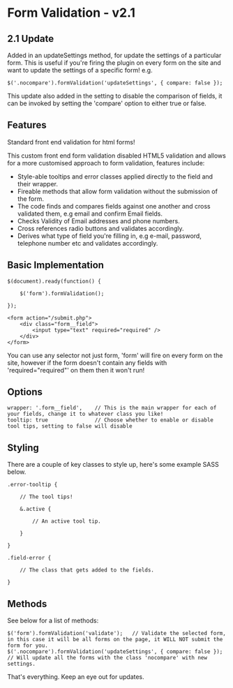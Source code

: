 Form Validation - v2.1
===

2.1 Update
---

Added in an updateSettings method, for update the settings of a particular form. This is useful if you're firing the plugin on every form on the site and want to update the settings of a specific form! e.g.

	$('.nocompare').formValidation('updateSettings', { compare: false });

This update also added in the setting to disable the comparison of fields, it can be invoked by setting the 'compare' option to either true or false.

Features
---

Standard front end validation for html forms!

This custom front end form validation disabled HTML5 validation and allows for a more customised approach to form validation, features include:

* Style-able tooltips and error classes applied directly to the field and their wrapper.
* Fireable methods that allow form validation without the submission of the form.
* The code finds and compares fields against one another and cross validated them, e.g email and confirm Email fields.
* Checks Validity of Email addresses and phone numbers.
* Cross references radio buttons and validates accordingly.
* Derives what type of field you're filling in, e.g e-mail, password, telephone number etc and validates accordingly.

Basic Implementation
---

	$(document).ready(function() {

		$('form').formValidation();

	});

	<form action="/submit.php">
		<div class="form__field">
			<input type="text" required="required" />
		</div>
	</form>

You can use any selector not just form, 'form' will fire on every form on the site, however if the form doesn't contain any fields with 'required="required"' on them then it won't run!

Options
---

	wrapper: '.form__field', 	// This is the main wrapper for each of your fields, change it to whatever class you like!
	tooltip: true				// Choose whether to enable or disable tool tips, setting to false will disable

Styling
--

There are a couple of key classes to style up, here's some example SASS below.

	.error-tooltip {

		// The tool tips!

		&.active {

			// An active tool tip.

		}

	}

	.field-error {

		// The class that gets added to the fields.

	}

Methods
---

See below for a list of methods:

	$('form').formValidation('validate');	// Validate the selected form, in this case it will be all forms on the page, it WILL NOT submit the form for you.
	$('.nocompare').formValidation('updateSettings', { compare: false }); // Will update all the forms with the class 'nocompare' with new settings.

That's everything. Keep an eye out for updates.